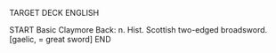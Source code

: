 TARGET DECK
ENGLISH

START
Basic
Claymore
Back: n. Hist. Scottish two-edged broadsword. [gaelic, = great sword]
END
